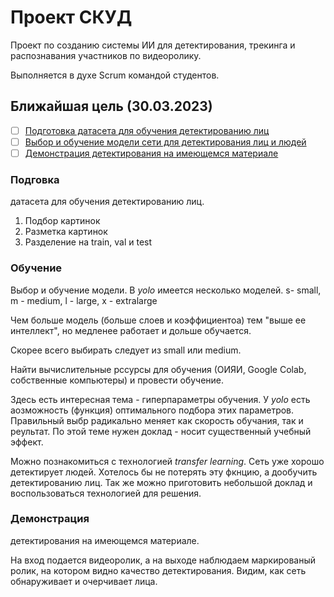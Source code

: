 # Проект СКУД
Проект по созданию системы ИИ для детектирования, трекинга и распознавания участников по видеоролику.

Выполняется в духе Scrum командой студентов.
## Ближайшая цель (30.03.2023)
- [ ] [Подготовка датасета для обучения детектированию лиц](#подгоовка)
- [ ] [Выбор и обучение модели сети для детектирования лиц и людей](#обучение)
- [ ] [Демонстрация детектирования на имеющемся материале](#демонстрация)
### Подговка
датасета для обучения детектированию лиц.
1. Подбор картинок
2. Разметка картинок
3. Разделение на train, val и test
### Обучение
Выбор и обучение модели. В *yolo* имеется несколько моделей. s- small, m - medium, l - large, x - extralarge

Чем больше модель (больше слоев и коэффициентоа) тем "выше ее интеллект", но медленее работает и дольше обучается.

Скорее всего выбирать следует из small или medium.

Найти вычислительные рссурсы для обучения (ОИЯИ, Google Colab, собственные компьютеры) и провести обучение.

Здесь есть интересная тема - гиперпараметры обучения. У *yolo* есть аозможность (функция) оптимального подбора этих параметров.
Правильный выбр радикально меняет как скорость обучания, так и реультат. По этой теме нужен доклад - носит существенный учебный эффект.

Можно познакомиться с технологией *transfer learning*. Сеть уже хорошо детектирует людей. Хотелось бы не потерять эту фкнцию, а дообучить детектированию лиц.
Так же можно приготовить небольшой доклад и воспользоваться технологией для решения.
### Демонстрация
детектирования на имеющемся материале.

На вход подается видеоролик, а на выходе наблюдаем маркированый ролик, на котором видно качество детектирования. Видим, как сеть обнаруживает и очерчивает лица.
